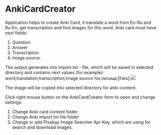 # AnkiCardCreator

Application helps to create Anki Card, it translate a word from En-Ru and Ru-En, get transcription and find images for this word.
Anki card must have next fields:
1. Question
2. Answer
3. Transcription
4. Image source.

The output generates into import.txt - file, which will be saved in selected directory and contains next values (for example):
word;translation;transcription;image source
fox;лисица;[fɔks];<img src="fox.jpg">

The image will be copied into selected directory for anki-content.

Click right mouse button on the AnkiCardCreator form to open and change settings:
1. Change Anki card content folder
2. Change Anki import.txt file folder
3. Change or add Pixabay Image Searcher Api-Key, which are using for search and download images.
